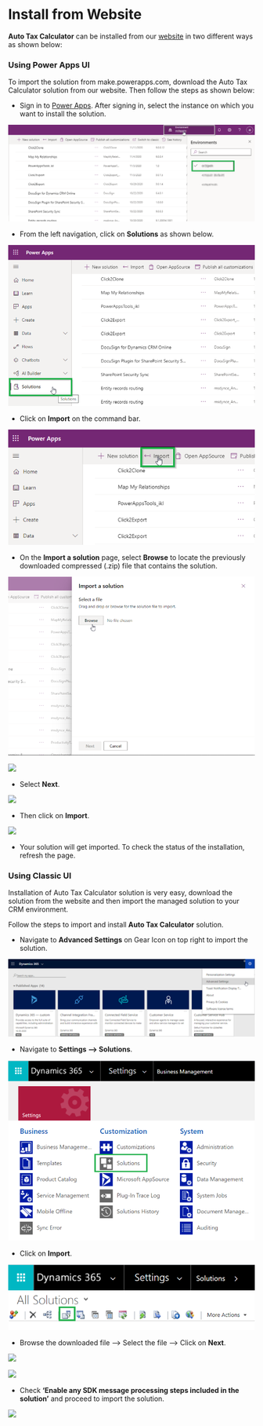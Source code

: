 # Install from Website

**Auto Tax Calculator** can be installed from our [website](https://www.inogic.com/product/productivity-apps/automated-tax-calculation-processing-dynamics-365-crm) in two different ways as shown below:

### Using Power Apps UI

To import the solution from make.powerapps.com, download the Auto Tax Calculator solution from our website. Then follow the steps as shown below:

* Sign in to [Power Apps](https://make.powerapps.com/?utm\_source=padocs\&utm\_medium=linkinadoc\&utm\_campaign=referralsfromdoc). After signing in, select the instance on which you want to install the solution.

![](<../../.gitbook/assets/1 (396).png>)

* From the left navigation, click on **Solutions** as shown below.

![](<../../.gitbook/assets/2 (61).png>)

* Click on **Import** on the command bar.

![](<../../.gitbook/assets/3 (38).png>)

*
  On the **Import a solution** page, select **Browse** to locate the previously downloaded compressed (.zip) file that contains the solution.

![](<../../.gitbook/assets/4 (30).png>)

![](../../.gitbook/assets/Power\_1.1.png)

* Select **Next**.

![](../../.gitbook/assets/Power\_1.png)

* Then click on **Import**.

![](../../.gitbook/assets/Power\_2.png)

* Your solution will get imported. To check the status of the installation, refresh the page.

### Using Classic UI

Installation of Auto Tax Calculator solution is very easy, download the solution from the website and then import the managed solution to your CRM environment.&#x20;

Follow the steps to import and install **Auto Tax Calculator** solution.

* Navigate to **Advanced Settings** on Gear Icon on top right to import the solution.

![](<../../.gitbook/assets/1 (158).png>)

* Navigate to **Settings --> Solutions**.

![](<../../.gitbook/assets/2 (15).png>)

* Click on **Import**.

![](<../../.gitbook/assets/3 (12).png>)

* Browse the downloaded file --> Select the file --> Click on **Next**.

![](<../../.gitbook/assets/Install\_9 (1).png>)

![](../../.gitbook/assets/Install\_10.png)

* Check **‘Enable any SDK message processing steps included in the solution’** and proceed to import the solution.

![](<../../.gitbook/assets/Install\_8 - Copy.png>)

###
